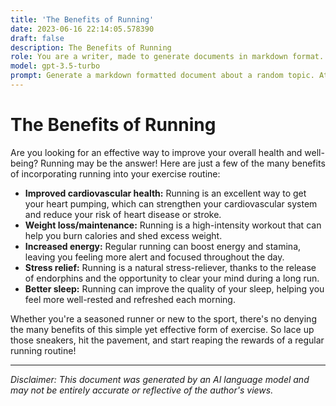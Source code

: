 ```yaml
---
title: 'The Benefits of Running'
date: 2023-06-16 22:14:05.578390
draft: false
description: The Benefits of Running
role: You are a writer, made to generate documents in markdown format. It is very important that all of the documents you generate are in valid markdown format.
model: gpt-3.5-turbo
prompt: Generate a markdown formatted document about a random topic. At the bottom, include a disclaimer explaining that the document was generated by you. The first line of the document should be the title. Make sure that the entire document is in proper markdown format, using a mix of various tags to make the document visually appealing.
---
```


# The Benefits of Running

Are you looking for an effective way to improve your overall health and well-being? Running may be the answer! Here are just a few of the many benefits of incorporating running into your exercise routine:

- **Improved cardiovascular health:** Running is an excellent way to get your heart pumping, which can strengthen your cardiovascular system and reduce your risk of heart disease or stroke.
- **Weight loss/maintenance:** Running is a high-intensity workout that can help you burn calories and shed excess weight.
- **Increased energy:** Regular running can boost energy and stamina, leaving you feeling more alert and focused throughout the day.
- **Stress relief:** Running is a natural stress-reliever, thanks to the release of endorphins and the opportunity to clear your mind during a long run.
- **Better sleep:** Running can improve the quality of your sleep, helping you feel more well-rested and refreshed each morning.

Whether you're a seasoned runner or new to the sport, there's no denying the many benefits of this simple yet effective form of exercise. So lace up those sneakers, hit the pavement, and start reaping the rewards of a regular running routine!

---

*Disclaimer: This document was generated by an AI language model and may not be entirely accurate or reflective of the author's views.*